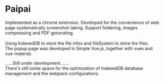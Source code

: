 # Paipai
Implemented as a chrome extension. Developed for the convenience of web page systematically screenshot taking. Support foldering, images compressing and PDF generating.<br /><br />
Using IndexedDB to store the file infos and fileSystem to store the files.<br />
The popup page was developed in Simple Vue.js, together with vuex and vue-material.<br />

......Still under development.......<br />
There's still some space for the optimization of IndexedDB database management and the webpack configurations.<br />
